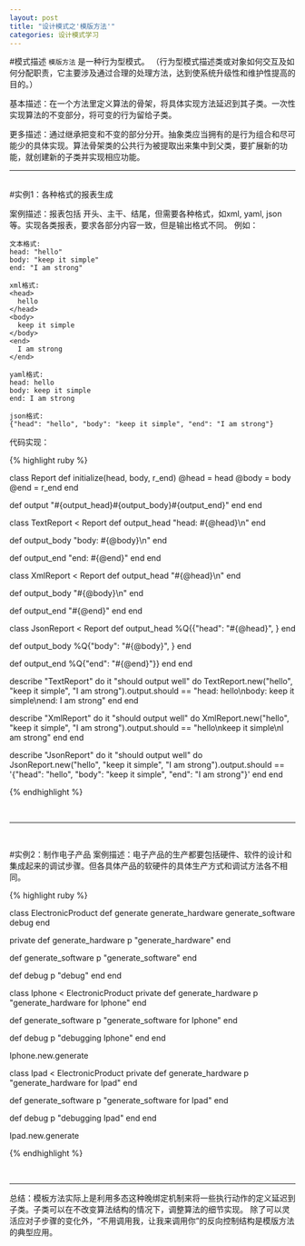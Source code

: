 ```yaml
---
layout: post
title: "设计模式之'模版方法'"
categories: 设计模式学习
---
```



#模式描述
`模版方法` 是一种行为型模式。
（行为型模式描述类或对象如何交互及如何分配职责，它主要涉及通过合理的处理方法，达到使系统升级性和维护性提高的目的。）

基本描述：在一个方法里定义算法的骨架，将具体实现方法延迟到其子类。一次性实现算法的不变部分，将可变的行为留给子类。

更多描述：通过继承把变和不变的部分分开。抽象类应当拥有的是行为组合和尽可能少的具体实现。算法骨架类的公共行为被提取出来集中到父类，要扩展新的功能，就创建新的子类并实现相应功能。

***

<br>
#实例1：各种格式的报表生成

案例描述：报表包括 开头、主干、结尾，但需要各种格式，如xml, yaml, json等。实现各类报表，要求各部分内容一致，但是输出格式不同。
例如：


    文本格式:
    head: "hello"
    body: "keep it simple"
    end: "I am strong"

    xml格式:
    <head>
      hello
    </head>
    <body>
      keep it simple
    </body>
    <end>
      I am strong
    </end>

    yaml格式:
    head: hello
    body: keep it simple
    end: I am strong

    json格式:
    {"head": "hello", "body": "keep it simple", "end": "I am strong"}


代码实现：

{% highlight ruby %}

class Report
  def initialize(head, body, r_end)
    @head = head
    @body = body
    @end = r_end
  end

  def output
    "#{output_head}#{output_body}#{output_end}"
  end
end

class TextReport < Report
  def output_head
    "head: #{@head}\n"
  end

  def output_body
    "body: #{@body}\n"
  end

  def output_end
    "end: #{@end}"
  end
end

class XmlReport < Report
  def output_head
    "<head>#{@head}</head>\n"
  end

  def output_body
    "<body>#{@body}</body>\n"
  end

  def output_end
    "<end>#{@end}</end>"
  end
end

class JsonReport < Report
  def output_head
    %Q{\{"head": "#{@head}", }
  end

  def output_body
    %Q{"body": "#{@body}", }
  end

  def output_end
    %Q{"end": "#{@end}"\}}
  end
end

describe "TextReport" do
  it "should output well" do
    TextReport.new("hello", "keep it simple", "I am strong").output.should ==
"head: hello\nbody: keep it simple\nend: I am strong"
  end
end

describe "XmlReport" do
  it "should output well" do
    XmlReport.new("hello", "keep it simple", "I am strong").output.should ==
"<head>hello</head>\n<body>keep it simple</body>\n<end>I am strong</end>"
  end
end

describe "JsonReport" do
  it "should output well" do
    JsonReport.new("hello", "keep it simple", "I am strong").output.should ==
'{"head": "hello", "body": "keep it simple", "end": "I am strong"}'
  end
end

{% endhighlight %}

<br>

***

<br>

#实例2：制作电子产品
案例描述：电子产品的生产都要包括硬件、软件的设计和集成起来的调试步骤。但各具体产品的软硬件的具体生产方式和调试方法各不相同。

{% highlight ruby %}

class ElectronicProduct
  def generate
    generate_hardware
    generate_software
    debug
  end

  private
  def generate_hardware
    p "generate_hardware"
  end

  def generate_software
    p "generate_software"
  end

  def debug
    p "debug"
  end
end

class Iphone < ElectronicProduct
  private
  def generate_hardware
    p "generate_hardware for Iphone"
  end

  def generate_software
    p "generate_software for Iphone"
  end

  def debug
    p "debugging Iphone"
  end
end

Iphone.new.generate

class Ipad < ElectronicProduct
  private
  def generate_hardware
    p "generate_hardware for Ipad"
  end

  def generate_software
    p "generate_software for Ipad"
  end

  def debug
    p "debugging Ipad"
  end
end

Ipad.new.generate

{% endhighlight %}

<br>

***


总结：模板方法实际上是利用多态这种晚绑定机制来将一些执行动作的定义延迟到子类。子类可以在不改变算法结构的情况下，调整算法的细节实现。
除了可以灵活应对子步骤的变化外，“不用调用我，让我来调用你”的反向控制结构是模版方法的典型应用。

